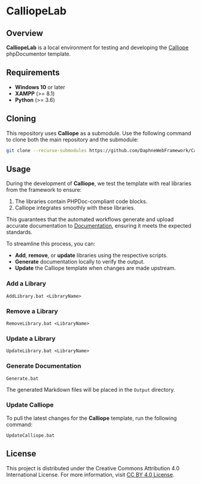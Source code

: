 # CalliopeLab

## Overview

**CalliopeLab** is a local environment for testing and developing the [Calliope](https://github.com/DaphneWebFramework/Calliope) phpDocumentor template.

## Requirements

- **Windows 10** or later
- **XAMPP** (>= 8.1)
- **Python** (>= 3.6)

## Cloning

This repository uses **Calliope** as a submodule. Use the following command to clone both the main repository and the submodule:

```bash
git clone --recurse-submodules https://github.com/DaphneWebFramework/CalliopeLab.git
```

## Usage

During the development of **Calliope**, we test the template with real libraries from the framework to ensure:
1. The libraries contain PHPDoc-compliant code blocks.
2. Calliope integrates smoothly with these libraries.

This guarantees that the automated workflows generate and upload accurate documentation to [Documentation](https://github.com/DaphneWebFramework/Documentation), ensuring it meets the expected standards.

To streamline this process, you can:
- **Add**, **remove**, or **update** libraries using the respective scripts.
- **Generate** documentation locally to verify the output.
- **Update** the Calliope template when changes are made upstream.

### Add a Library
```
AddLibrary.bat <LibraryName>
```

### Remove a Library
```
RemoveLibrary.bat <LibraryName>
```

### Update a Library
```
UpdateLibrary.bat <LibraryName>
```

### Generate Documentation
```
Generate.bat
```
The generated Markdown files will be placed in the `Output` directory.

### Update Calliope
To pull the latest changes for the **Calliope** template, run the following command:
```
UpdateCalliope.bat
```

## License

This project is distributed under the Creative Commons Attribution 4.0 International License. For more information, visit [CC BY 4.0 License](https://creativecommons.org/licenses/by/4.0/).
